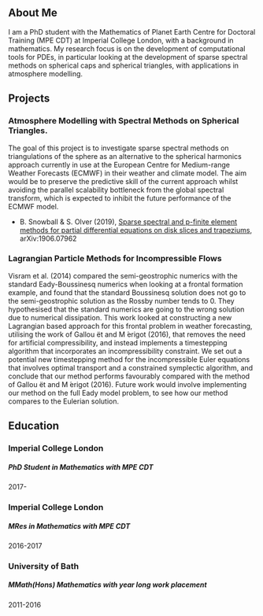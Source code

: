 ## About Me

I am a PhD student with the Mathematics of Planet Earth Centre for Doctoral Training (MPE CDT) at Imperial College London, with a background in mathematics. My research focus is on the development of computational tools for PDEs, in particular looking at the development of sparse spectral methods on spherical caps and spherical triangles, with applications in atmosphere modelling.

## Projects

### Atmosphere Modelling with Spectral Methods on Spherical Triangles.

The goal of this project is to investigate sparse spectral methods on triangulations of the sphere as an alternative to the spherical harmonics approach currently in use at the European Centre for Medium-range Weather Forecasts (ECMWF) in their weather and climate model. The aim would be to preserve the predictive skill of the current approach whilst avoiding the parallel scalability bottleneck from the global spectral transform, which is expected to inhibit the future performance of the ECMWF model.

 - B. Snowball & S. Olver (2019), [Sparse spectral and p-finite element methods for partial differential equations on disk slices and trapeziums](https://arxiv.org/abs/1906.07962), arXiv:1906.07962

### Lagrangian Particle Methods for Incompressible Flows

Visram et al. (2014) compared the semi-geostrophic numerics with the standard Eady-Boussinesq numerics when looking at a frontal formation example, and found that the standard Boussinesq solution does not go to the semi-geostrophic solution as the Rossby number tends to 0. They hypothesised that the standard numerics are going to the wrong solution due to numerical dissipation. This work looked at constructing a new Lagrangian based approach for this frontal problem in weather forecasting, utilising the work of Gallou ̈et and M ́erigot (2016), that removes the need for artificial compressibility, and instead implements a timestepping algorithm that incorporates an incompressibility constraint. We set out a potential new timestepping method for the incompressible Euler equations that involves optimal transport and a constrained symplectic algorithm, and conclude that our method performs favourably compared with the method of Gallou ̈et and M ́erigot (2016). Future work would involve implementing our method on the full Eady model problem, to see how our method compares to the Eulerian solution.

## Education

### Imperial College London
##### PhD Student in Mathematics with MPE CDT
2017-

### Imperial College London
##### MRes in Mathematics with MPE CDT
2016-2017

### University of Bath
##### MMath(Hons) Mathematics with year long work placement
2011-2016
